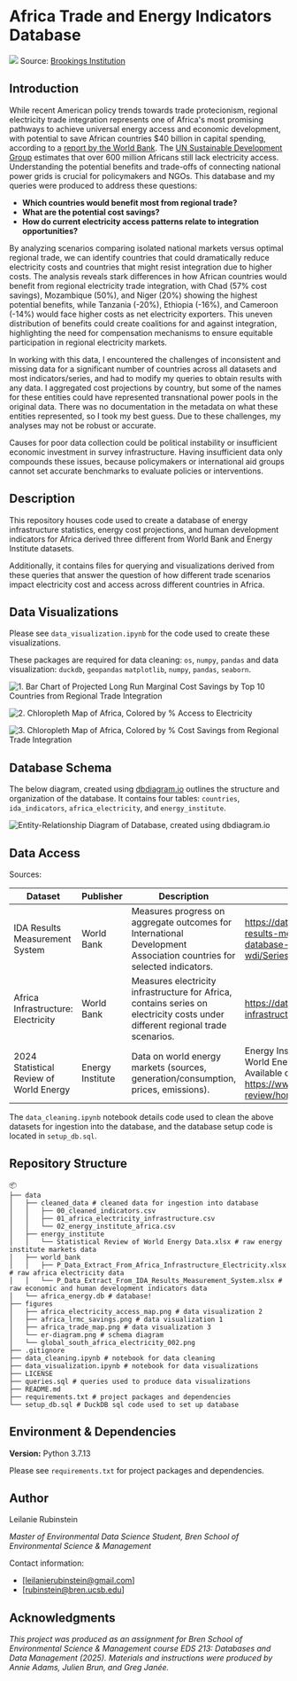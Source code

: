 # Africa Trade and Energy Indicators Database

![](figures/global_south_africa_electricity_002.png)
Source: [Brookings Institution](https://www.brookings.edu/articles/figure-of-the-week-electricity-access-in-africa/)

## Introduction

While recent American policy trends towards trade protecionism, regional electricity trade integration represents one of Africa's most promising pathways to achieve universal energy access and economic development, with potential to save African countries $40 billion in capital spending, according to a [report by the World Bank](https://www.worldbank.org/en/results/2025/02/06/powering-africa-the-transformational-impact-of-regional-energy-projects-in-west-africa). The [UN Sustainable Development Group](https://unsdg.un.org/latest/stories/decoding-africa%E2%80%99s-energy-journey-three-key-numbers#:~:text=Caption%3A%20Around%20600%20million%20Africans,the%20global%20electricity%20access%20gap.) estimates that over 600 million Africans still lack electricity access.  Understanding the potential benefits and trade-offs of connecting national power grids is crucial for policymakers and NGOs. This database and my queries were produced to address these questions: 

- **Which countries would benefit most from regional trade?**
- **What are the potential cost savings?**
- **How do current electricity access patterns relate to integration opportunities?**

By analyzing scenarios comparing isolated national markets versus optimal regional trade, we can identify countries that could dramatically reduce electricity costs and countries that might resist integration due to higher costs. The analysis reveals stark differences in how African countries would benefit from regional electricity trade integration, with Chad (57% cost savings), Mozambique (50%), and Niger (20%) showing the highest potential benefits, while Tanzania (-20%), Ethiopia (-16%), and Cameroon (-14%) would face higher costs as net electricity exporters. This uneven distribution of benefits could create coalitions for and against integration, highlighting the need for compensation mechanisms to ensure equitable participation in regional electricity markets.

In working with this data, I encountered the challenges of inconsistent and missing data for a significant number of countries across all datasets and most indicators/series, and had to modify my queries to obtain results with any data. I aggregated cost projections by country, but some of the names for these entities could have represented transnational power pools in the original data. There was no documentation in the metadata on what these entities represented, so I took my best guess. Due to these challenges, my analyses may not be robust or accurate.

Causes for poor data collection could be political instability or insufficient economic investment in survey infrastructure. Having insufficient data only compounds these issues, because policymakers or international aid groups  cannot set accurate benchmarks to evaluate policies or interventions.

## Description

This repository houses code used to create a database of energy infrastructure statistics, energy cost projections, and human development indicators for Africa derived three different from World Bank and Energy Institute datasets.

Additionally, it contains files for querying and visualizations derived from these queries that answer the question of how different trade scenarios impact electricity cost and access across different countries in Africa.

## Data Visualizations

Please see `data_visualization.ipynb` for the code used to create these visualizations.

These packages are required for data cleaning: `os`, `numpy`, `pandas` and data visualization: `duckdb`, `geopandas` `matplotlib`, `numpy`, `pandas`, `seaborn`.

![1. Bar Chart of Projected Long Run Marginal Cost Savings by Top 10 Countries from Regional Trade Integration](figures/africa_lrmc_savings.png)

![2. Chloropleth Map of Africa, Colored by % Access to Electricity](figures/africa_electricity_access_map.png)

![3. Chloropleth Map of Africa, Colored by % Cost Savings from Regional Trade Integration](figures/africa_trade_map.png)

## Database Schema

The below diagram, created using [dbdiagram.io](https://dbdiagram.io/home) outlines the structure and organization of the database. It contains four tables: `countries`, `ida_indicators`, `africa_electricity`, and `energy_institute`.

![Entity-Relationship Diagram of Database, created using dbdiagram.io](figures/er-diagram.png)

## Data Access

Sources:

| Dataset | Publisher | Description | Citation/Link |
|---|---|---|---|
| IDA Results Measurement System | World Bank | Measures progress on aggregate outcomes for International Development Association countries for selected indicators. | https://databank.worldbank.org/source/ida-results-measurement-system,-tier-i-database-%E2%80%93-wdi/Series/EG.ELC.ACCS.ZS |
| Africa Infrastructure: Electricity | World Bank | Measures electricity infrastructure for Africa, contains series on electricity costs under different regional trade scenarios. | https://databank.worldbank.org/source/africa-infrastructure:-electricity |
| 2024 Statistical Review of World Energy | Energy Institute | Data on world energy markets (sources, generation/consumption, prices, emissions). | Energy Institute (2024), Statistical Review of World Energy 2024, Energy Institute, London. Available online at: https://www.energyinst.org/statistical-review/home |

The `data_cleaning.ipynb` notebook details code used to clean the above datasets for ingestion into the database, and the database setup code is located in `setup_db.sql`. 

## Repository Structure

```
📦
├── data
│   ├── cleaned_data # cleaned data for ingestion into database 
│   │   ├── 00_cleaned_indicators.csv
│   │   ├── 01_africa_electricity_infrastructure.csv
│   │   └── 02_energy_institute_africa.csv
│   ├── energy_institute 
│   │   └── Statistical Review of World Energy Data.xlsx # raw energy institute markets data
│   ├── world_bank
│   │   ├── P_Data_Extract_From_Africa_Infrastructure_Electricity.xlsx # raw africa electricity data
│   │   └── P_Data_Extract_From_IDA_Results_Measurement_System.xlsx # raw economic and human development indicators data
│   └── africa_energy.db # database!
├── figures
│   ├── africa_electricity_access_map.png # data visualization 2
│   ├── africa_lrmc_savings.png # data visualization 1
│   ├── africa_trade_map.png # data visualization 3
│   └── er-diagram.png # schema diagram
│   └── global_south_africa_electricity_002.png
├── .gitignore
├── data_cleaning.ipynb # notebook for data cleaning
├── data_visualization.ipynb # notebook for data visualizations
├── LICENSE
├── queries.sql # queries used to produce data visualizations
├── README.md
├── requirements.txt # project packages and dependencies
└── setup_db.sql # DuckDB sql code used to set up database
```

## Environment & Dependencies

**Version:** Python 3.7.13

Please see `requirements.txt` for project packages and dependencies.

## Author

Leilanie Rubinstein

*Master of Environmental Data Science Student, Bren School of Environmental Science & Management*

Contact information:

- [leilanierubinstein@gmail.com]
- [rubinstein@bren.ucsb.edu]

## Acknowledgments 

*This project was produced as an assignment for Bren School of Environmental Science & Management course EDS 213: Databases and Data Management (2025). Materials and instructions were produced by Annie Adams, Julien Brun, and Greg Janée.*
